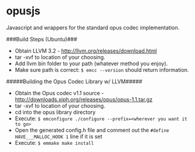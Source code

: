 opusjs
======

Javascript and wrappers for the standard opus codec implementation.

###Build Steps (Ubuntu)###
- Obtain LLVM 3.2 - http://llvm.org/releases/download.html
- tar -xvf to location of your choosing.
- Add llvm bin folder to your path (whatever method you enjoy).
- Make sure path is correct: ```$ emcc --version``` should return information.

#####Building the Opus Codec Library w/ LLVM#####
- Obtain the Opus codec v1.1 source - http://downloads.xiph.org/releases/opus/opus-1.1.tar.gz
- tar -xvf to location of your choosing.
- cd into the opus library directory
- Execute: ```$ emconfigure ./configure --prefix=<wherever you want it to go>```
- Open the generated config.h file and comment out the ```#define HAVE___MALLOC_HOOK 1``` line if it is set
- Execute: ```$ emmake make install```

